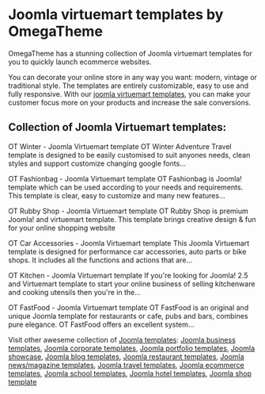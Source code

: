 # Joomla virtuemart templates by OmegaTheme
OmegaTheme has a stunning collection of Joomla virtuemart templates for you to quickly launch ecommerce websites. 

You can decorate your online store in any way you want: modern, vintage or traditional style. The templates are entirely customizable, easy to use and fully responsive. With our <a href="http://www.omegatheme.com/joomla-virtuemart-templates">joomla virtuemart templates</a>, you can make your customer focus more on your products and increase the sale conversions. 

## Collection of Joomla Virtuemart templates:

OT Winter - Joomla Virtuemart template
OT Winter Adventure Travel template is designed to be easily customised to suit anyones needs, clean styles and support customize changing google fonts...

OT Fashionbag - Joomla Virtuemart template
OT Fashionbag is Joomla! template which can be used according to your needs and requirements. This template is clear, easy to customize and many new features...

OT Rubby Shop - Joomla Virtuemart template
OT Rubby Shop is premium Joomla! and virtuemart template. This template brings creative design & fun for your online shopping website

OT Car Accessories - Joomla Virtuemart template
This Joomla Virtuemart template is designed for performance car accessories, auto parts or bike shops. It includes all the functions and actions that are...

OT Kitchen - Joomla Virtuemart template
If you're looking for Joomla! 2.5 and Virtuemart template to start your online business of selling kitchenware and cooking utensils then you're in the...

OT FastFood - Joomla Virtuemart template
OT FastFood is an original and unique Joomla template for restaurants or cafe, pubs and bars, combines pure elegance. OT FastFood offers an excellent system...

Visit other aweseme collection of <a href="http://www.omegatheme.com/joomla-templates">Joomla templates</a>: <a href="http://www.omegatheme.com/joomla-business-templates">Joomla business templates</a>, <a href="http://www.omegatheme.com/joomla-corporate-templates">Joomla corporate templates</a>, <a href="http://www.omegatheme.com/joomla-portfolio-templates">Joomla portfolio templates</a>, <a href="http://www.omegatheme.com/joomla-showcase-templates">Joomla showcase</a>, <a href="http://www.omegatheme.com/joomla-blog-templates">Joomla blog templates</a>, <a href="http://www.omegatheme.com/joomla-restaurant-templates">Joomla restaurant templates</a>, <a href="http://www.omegatheme.com/joomla-news-magazine-templates">Joomla news/magazine templates</a>, <a href="http://www.omegatheme.com/joomla-travel-templates">Joomla travel templates</a>, <a href="http://www.omegatheme.com/joomla-ecommerce-templates">Joomla ecommerce templates</a>, <a href="http://www.omegatheme.com/joomla-school-templates">Joomla school templates</a>, <a href="http://www.omegatheme.com/joomla-hotel-templates">Joomla hotel templates</a>, <a href="http://www.omegatheme.com/joomla-shop-templates">Joomla shop template</a>
